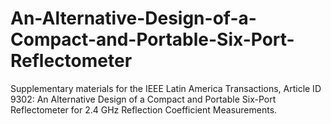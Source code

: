 # An-Alternative-Design-of-a-Compact-and-Portable-Six-Port-Reflectometer
Supplementary materials for the IEEE Latin America Transactions, Article ID 9302: An Alternative Design of a Compact and Portable Six-Port Reflectometer for 2.4 GHz Reflection Coefficient Measurements.
